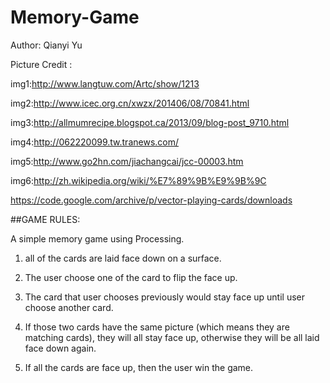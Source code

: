# Memory-Game

Author: Qianyi Yu

Picture Credit :

 img1:http://www.langtuw.com/Artc/show/1213
 
 img2:http://www.icec.org.cn/xwzx/201406/08/70841.html
 
 img3:http://allmumrecipe.blogspot.ca/2013/09/blog-post_9710.html
 
 img4:http://062220099.tw.tranews.com/
 
 img5:http://www.go2hn.com/jiachangcai/jcc-00003.htm
 
 img6:http://zh.wikipedia.org/wiki/%E7%89%9B%E9%9B%9C

 https://code.google.com/archive/p/vector-playing-cards/downloads
 
##GAME RULES:
 
A simple memory game using Processing. 

1. all of the cards are laid face down on a surface. 

2. The user choose one of the card to flip the face up.

3. The card that user chooses previously would stay face up until user choose another card.

4. If those two cards have the same picture (which means they are matching cards), they will all stay face up, otherwise they will be all laid face down again.

5. If all the cards are face up, then the user win the game.
 
